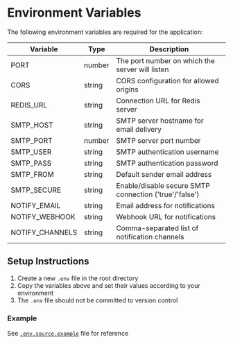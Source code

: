 # Environment Variables

The following environment variables are required for the application:

| Variable        | Type   | Description                                            |
|-----------------|--------|--------------------------------------------------------|
| PORT            | number | The port number on which the server will listen        |
| CORS            | string | CORS configuration for allowed origins                 |
| REDIS_URL       | string | Connection URL for Redis server                        |
| SMTP_HOST       | string | SMTP server hostname for email delivery                |
| SMTP_PORT       | number | SMTP server port number                                |
| SMTP_USER       | string | SMTP authentication username                           |
| SMTP_PASS       | string | SMTP authentication password                           |
| SMTP_FROM       | string | Default sender email address                           |
| SMTP_SECURE     | string | Enable/disable secure SMTP connection ('true'/'false') |
| NOTIFY_EMAIL    | string | Email address for notifications                        |
| NOTIFY_WEBHOOK  | string | Webhook URL for notifications                          |
| NOTIFY_CHANNELS | string | Comma-separated list of notification channels          |

## Setup Instructions

1. Create a new `.env` file in the root directory
2. Copy the variables above and set their values according to your environment
3. The `.env` file should not be committed to version control

### Example

See [`.env.source.example`](.env.source.example) file for reference

